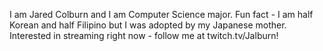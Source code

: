 I am Jared Colburn and I am Computer Science major. Fun fact - I am half Korean and half Filipino but I was adopted by my Japanese mother. Interested in streaming right now - follow me at twitch.tv/Jalburn!
